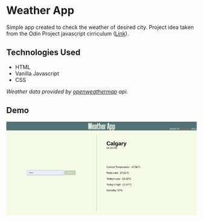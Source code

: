 # Weather App

Simple app created to check the weather of desired city. Project idea taken from the Odin Project javascript cirriculum ([Link](https://www.theodinproject.com/courses/javascript/lessons/weather-app)).

## Technologies Used

- HTML
- Vanilla Javascript
- CSS

*Weather data provided by [openweathermap](https://openweathermap.org/) api.*

## Demo

![Weather App demo screenshot](https://github.com/eli-micho/weatherapp/blob/main/dist/assets/weatherappdemo.png)
